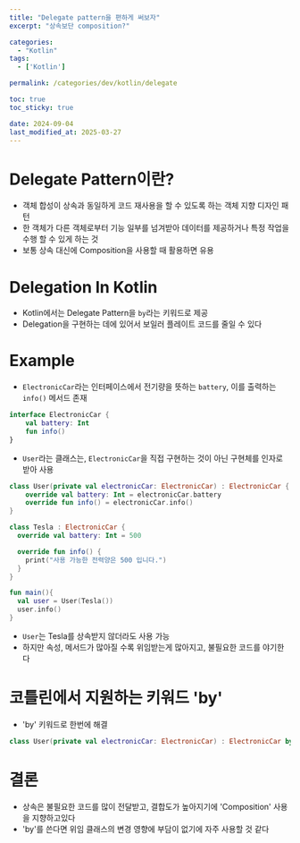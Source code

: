 ```yaml
---
title: "Delegate pattern을 편하게 써보자"
excerpt: "상속보단 composition?"

categories:
  - "Kotlin"
tags:
  - ['Kotlin']

permalink: /categories/dev/kotlin/delegate

toc: true
toc_sticky: true

date: 2024-09-04
last_modified_at: 2025-03-27
---
```


# Delegate Pattern이란?

- 객체 합성이 상속과 동일하게 코드 재사용을 할 수 있도록 하는 객체 지향 디자인 패턴
- 한 객체가 다른 객체로부터 기능 일부를 넘겨받아 데이터를 제공하거나 특정 작업을 수행 할 수 있게 하는 것
- 보통 상속 대신에 Composition을 사용할 때 활용하면 유용

# Delegation In Kotlin

- Kotlin에서는 Delegate Pattern을 `by`라는 키워드로 제공
- Delegation을 구현하는 데에 있어서 보일러 플레이트 코드를 줄일 수 있다

# Example

- `ElectronicCar`라는 인터페이스에서 전기량을 뜻하는 `battery`, 이를 출력하는 `info()` 메서드 존재

```kotlin
interface ElectronicCar {
    val battery: Int
    fun info()
}
```

- `User`라는 클래스는, `ElectronicCar`을 직접 구현하는 것이 아닌 구현체를 인자로 받아 사용

```kotlin
class User(private val electronicCar: ElectronicCar) : ElectronicCar {
    override val battery: Int = electronicCar.battery
    override fun info() = electronicCar.info()
}

class Tesla : ElectronicCar {
  override val battery: Int = 500

  override fun info() {
    print("사용 가능한 전력양은 500 입니다.")
  }
}

fun main(){
  val user = User(Tesla())
  user.info()
}
```

- `User`는 Tesla를 상속받지 않더라도 사용 가능
- 하지만 속성, 메서드가 많아질 수록 위임받는게 많아지고, 불필요한 코드를 야기한다

# 코틀린에서 지원하는 키워드 'by'

- 'by' 키워드로 한번에 해결

```kotlin
class User(private val electronicCar: ElectronicCar) : ElectronicCar by electronicCar
```

# 결론

- 상속은 불필요한 코드를 많이 전달받고, 결합도가 높아지기에 'Composition' 사용을 지향하고있다
- 'by'를 쓴다면 위임 클래스의 변경 영향에 부담이 없기에 자주 사용할 것 같다
